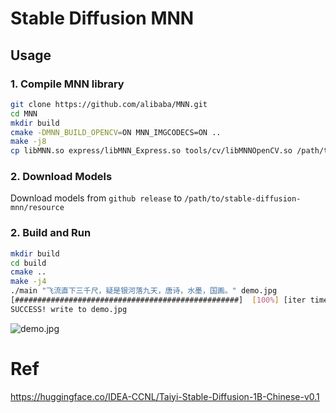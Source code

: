 # Stable Diffusion MNN

## Usage

### 1. Compile MNN library
```bash
git clone https://github.com/alibaba/MNN.git
cd MNN
mkdir build
cmake -DMNN_BUILD_OPENCV=ON MNN_IMGCODECS=ON ..
make -j8
cp libMNN.so express/libMNN_Express.so tools/cv/libMNNOpenCV.so /path/to/stable-diffusion-mnn/libs
```

### 2. Download Models
Download models from `github release` to `/path/to/stable-diffusion-mnn/resource`

### 2. Build and Run
```bash
mkdir build
cd build
cmake ..
make -j4
./main "飞流直下三千尺，疑是银河落九天，唐诗，水墨，国画。" demo.jpg
[##################################################]  [100%] [iter time: 411.441000 ms]
SUCCESS! write to demo.jpg
```
![demo.jpg](https://github.com/wangzhaode/stable-diffusion-mnn/blob/main/resource/demo.jpg)

# Ref
https://huggingface.co/IDEA-CCNL/Taiyi-Stable-Diffusion-1B-Chinese-v0.1
